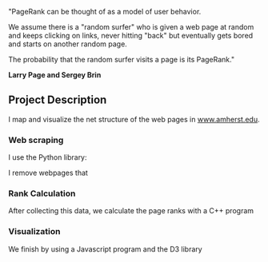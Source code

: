 
"PageRank can be thought of as a model of user behavior.     

We assume there is a "random surfer" who is given a web page at random and keeps clicking on links, never hitting "back" but eventually gets bored and starts on another random page. 

The probability that the random surfer visits a page is its PageRank."

**Larry Page and Sergey Brin**

## Project Description

I map and visualize the net structure of the web pages in www.amherst.edu. 

### Web scraping

I use the Python library:

I remove webpages that 

### Rank Calculation

After collecting this data, we calculate the page ranks with a C++ program

### Visualization

We finish by using a Javascript program and the D3 library
 
 
